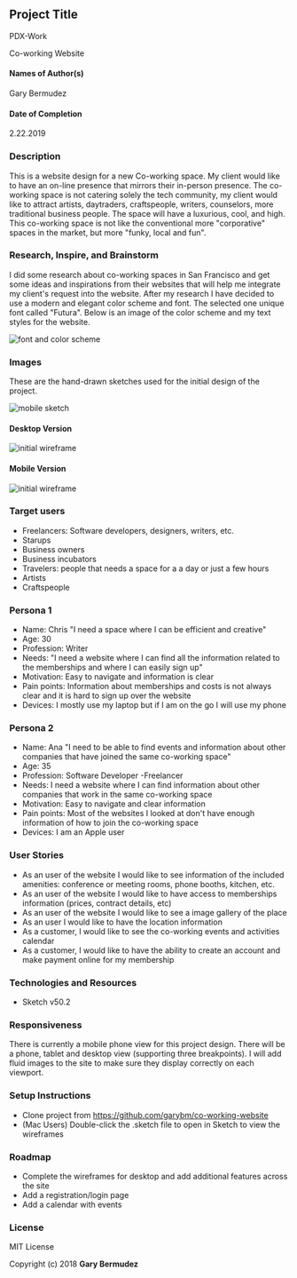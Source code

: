 ## Project Title
 PDX-Work

 Co-working Website

#### Names of Author(s)
Gary Bermudez
#### Date of Completion
2.22.2019

### Description

This is a website design for a new Co-working space. My client would like to have an on-line presence that mirrors their in-person presence. The co-working space is not catering solely the tech community, my client would like to attract artists, daytraders, craftspeople, writers, counselors, more traditional business people. The space will have a luxurious, cool, and high. This co-working space is not like the conventional more "corporative" spaces in the market, but more "funky, local and fun".
### Research, Inspire, and Brainstorm
I did some research about co-working spaces in San Francisco and get some ideas and inspirations from their websites that will help me integrate my client's request into the website. After my research I have decided to use a modern and elegant color scheme and font. The selected one unique font called "Futura". Below is an image of the color scheme and my text styles for the website.

![font and color scheme](img/colors-fonts.png)

### Images

These are the hand-drawn sketches used for the initial design of the project.

![mobile sketch](src/assets/images/mobile-sketch.jpg)

#### Desktop Version
![initial wireframe](src/assets/images/homepage-desktop.jpg)

#### Mobile Version
![initial wireframe](src/assets/images/homepage-mobile.jpg)



### Target users

* Freelancers: Software developers, designers, writers, etc.
* Starups
* Business owners
* Business incubators
* Travelers: people that needs a space for a a day or just a few hours
* Artists
* Craftspeople


### Persona 1

* Name: Chris "I need a space where I can be efficient and creative"
* Age: 30
* Profession: Writer
* Needs: "I need a website where I can find all the information related to the memberships and where I can easily sign up"
* Motivation: Easy to navigate and information is clear
* Pain points: Information about memberships and costs is not always clear and it is hard to sign up over the website
* Devices: I mostly use my laptop but if I am on the go I will use my phone


### Persona 2
* Name: Ana "I need to be able to find events and information about other companies that have joined the same co-working space"
* Age: 35
* Profession: Software Developer -Freelancer
* Needs: I need a website where I can find information about other companies that work in the same co-working space
* Motivation: Easy to navigate and clear information
* Pain points: Most of the websites I looked at don't have enough information of how to join the co-working space
* Devices: I am an Apple user



### User Stories
* As an user of the website I would like to see information of the included amenities: conference or meeting rooms, phone booths, kitchen, etc.
* As an user of the website I would like to have access to memberships information (prices, contract details, etc)
* As an user of the website I would like to see a image gallery of the place
* As an user I would like to have the location information
* As a customer, I would like to see the co-working events and activities calendar
* As a customer, I would like to have the ability to create an account and make payment online for my membership


### Technologies and Resources

* Sketch v50.2

### Responsiveness

There is currently a mobile phone view for this project design. There will be a phone, tablet and desktop view (supporting three breakpoints). I will add fluid images to the site to make sure they display correctly on each viewport.


### Setup Instructions

* Clone project from https://github.com/garybm/co-working-website
* (Mac Users) Double-click the .sketch file to open in Sketch to view the wireframes



### Roadmap

* Complete the wireframes for desktop and add additional features across the site
* Add a registration/login page
* Add a calendar with events


### License

MIT License

Copyright (c) 2018 **Gary Bermudez**
